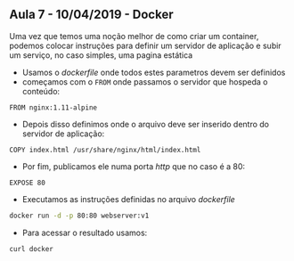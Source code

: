 ## Aula 7 - 10/04/2019 - Docker

Uma vez que temos uma noção melhor de como criar um container, podemos colocar instruções para definir um servidor de aplicação e subir um serviço, no caso simples, uma pagina estática

- Usamos o _dockerfile_ onde todos estes parametros devem ser definidos
- começamos com o `FROM` onde passamos o servidor que hospeda o conteúdo:

``` docker
FROM nginx:1.11-alpine
```

- Depois disso definimos onde o arquivo deve ser inserido dentro do servidor de aplicação:

``` docker
COPY index.html /usr/share/nginx/html/index.html
```

- Por fim, publicamos ele numa porta _http_ que no caso é a 80:

``` docker
EXPOSE 80
```

- Executamos as instruções definidas no arquivo _dockerfile_

``` bash
docker run -d -p 80:80 webserver:v1
```

- Para acessar o resultado usamos: 

``` bash
curl docker
```


